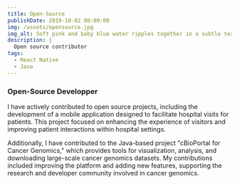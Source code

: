 ```yaml
---
title: Open-Source
publishDate: 2019-10-02 00:00:00
img: /assets/opensource.jpg
img_alt: Soft pink and baby blue water ripples together in a subtle texture.
description: |
  Open source contributor
tags:
  - React Native
  - Java
---
```


### Open-Source Developper

I have actively contributed to open source projects, including the development of a mobile application designed to facilitate hospital visits for patients. This project focused on enhancing the experience of visitors and improving patient interactions within hospital settings.

Additionally, I have contributed to the Java-based project "cBioPortal for Cancer Genomics," which provides tools for visualization, analysis, and downloading large-scale cancer genomics datasets. My contributions included improving the platform and adding new features, supporting the research and developer community involved in cancer genomics.
